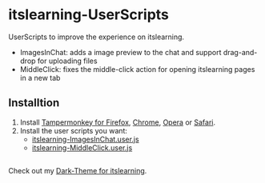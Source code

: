 # itslearning-UserScripts
UserScripts to improve the experience on itslearning.
- ImagesInChat: adds a image preview to the chat and support drag-and-drop for uploading files
- MiddleClick: fixes the middle-click action for opening itslearning pages in a new tab

## Installtion
1. Install [Tampermonkey for Firefox](https://tampermonkey.net/?ext=dhdg&browser=firefox), [Chrome](https://tampermonkey.net/?ext=dhdg&browser=chrome), [Opera](https://tampermonkey.net/?ext=dhdg&browser=opera) or [Safari](https://tampermonkey.net/?ext=dhdg&browser=safari).
2. Install the user scripts you want:
    - [itslearning-ImagesInChat.user.js](https://raw.githubusercontent.com/Drumber/itslearning-UserScripts/master/itslearning-ImagesInChat.user.js)
    - [itslearning-MiddleClick.user.js](https://raw.githubusercontent.com/Drumber/itslearning-UserScripts/master/itslearning-MiddleClick.user.js)

##
Check out my [Dark-Theme for itslearning](https://github.com/Drumber/Dark-itslearning).